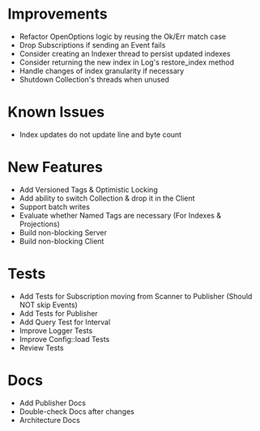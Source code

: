 # Improvements

- Refactor OpenOptions logic by reusing the Ok/Err match case
- Drop Subscriptions if sending an Event fails
- Consider creating an Indexer thread to persist updated indexes
- Consider returning the new index in Log's restore_index method
- Handle changes of index granularity if necessary
- Shutdown Collection's threads when unused

# Known Issues

- Index updates do not update line and byte count

# New Features

- Add Versioned Tags & Optimistic Locking
- Add ability to switch Collection & drop it in the Client
- Support batch writes
- Evaluate whether Named Tags are necessary (For Indexes & Projections)
- Build non-blocking Server
- Build non-blocking Client

# Tests

- Add Tests for Subscription moving from Scanner to Publisher (Should NOT skip Events)
- Add Tests for Publisher
- Add Query Test for Interval
- Improve Logger Tests
- Improve Config::load Tests
- Review Tests

# Docs

- Add Publisher Docs
- Double-check Docs after changes
- Architecture Docs